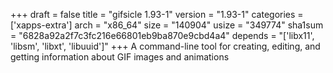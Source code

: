 +++
draft = false
title = "gifsicle 1.93-1"
version = "1.93-1"
categories = ['xapps-extra']
arch = "x86_64"
size = "140904"
usize = "349774"
sha1sum = "6828a92a2f7c3fc216e66801eb9ba870e9cbd4a4"
depends = "['libx11', 'libsm', 'libxt', 'libuuid']"
+++
A command-line tool for creating, editing, and getting information about GIF images and animations